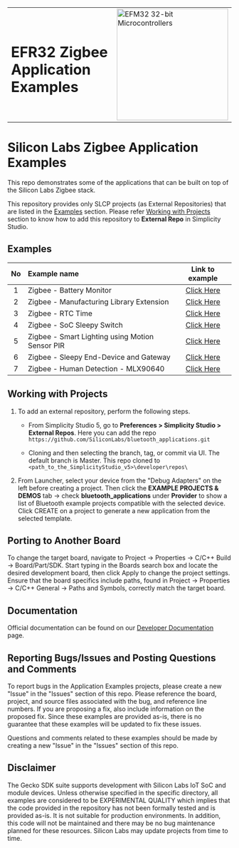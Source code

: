 <table border="0">
  <tr>
    <td align="left" valign="middle">
    <h1>EFR32 Zigbee Application Examples</h1>
  </td>
  <td align="left" valign="middle">
    <a href="https://www.silabs.com/wireless/zigbee">
      <img src="http://pages.silabs.com/rs/634-SLU-379/images/WGX-transparent.png"  title="Silicon Labs Gecko and Wireless Gecko MCUs" alt="EFM32 32-bit Microcontrollers" width="250"/>
    </a>
  </td>
  </tr>
</table>

# Silicon Labs Zigbee Application Examples #

This repo demonstrates some of the applications that can be built on top of the Silicon Labs Zigbee stack.

This repository provides only SLCP projects (as External Repositories) that are listed in the [Examples](#examples) section. Please refer [Working with Projects](#working-with-projects) section to know how to add this repository to **External Repo** in Simplicity Studio.

## Examples ##

| No | Example name | Link to example |
|:--:|:-------------|:---------------:|
| 1  | Zigbee - Battery Monitor | [Click Here](./zigbee_battery_monitor) |
| 2  | Zigbee - Manufacturing Library Extension | [Click Here](./zigbee_mfglib_extension) |
| 3  | Zigbee - RTC Time | [Click Here](./zigbee_rtc_time_sync) |
| 4  | Zigbee - SoC Sleepy Switch | [Click Here](./zigbee_sed_z3switch) |
| 5  | Zigbee - Smart Lighting using Motion Sensor PIR | [Click Here](./zigbee_smart_lighting) |
| 6  | Zigbee - Sleepy End-Device and Gateway | [Click Here](./zigbee_sed_rht_sensor) |
| 7  | Zigbee - Human Detection - MLX90640 | [Click Here](./zigbee_human_detection) |

## Working with Projects ##

1. To add an external repository, perform the following steps.

    - From Simplicity Studio 5, go to **Preferences > Simplicity Studio > External Repos**. Here you can add the repo `https://github.com/SiliconLabs/bluetooth_applications.git`

    - Cloning and then selecting the branch, tag, or commit via UI. The default branch is Master. This repo cloned to `<path_to_the_SimplicityStudio_v5>\developer\repos\`

2. From Launcher, select your device from the "Debug Adapters" on the left before creating a project. Then click the **EXAMPLE PROJECTS & DEMOS** tab -> check **bluetooth_applications** under **Provider** to show a list of Bluetooth example projects compatible with the selected device. Click CREATE on a project to generate a new application from the selected template.

## Porting to Another Board ##

To change the target board, navigate to Project -> Properties -> C/C++ Build -> Board/Part/SDK. Start typing in the Boards search box and locate the desired development board, then click Apply to change the project settings. Ensure that the board specifics include paths, found in Project -> Properties -> C/C++ General -> Paths and Symbols, correctly match the target board.

## Documentation ##

Official documentation can be found on our [Developer Documentation](https://docs.silabs.com/zigbee/latest/) page.

## Reporting Bugs/Issues and Posting Questions and Comments ##

To report bugs in the Application Examples projects, please create a new "Issue" in the "Issues" section of this repo. Please reference the board, project, and source files associated with the bug, and reference line numbers. If you are proposing a fix, also include information on the proposed fix. Since these examples are provided as-is, there is no guarantee that these examples will be updated to fix these issues.

Questions and comments related to these examples should be made by creating a new "Issue" in the "Issues" section of this repo.

## Disclaimer ##

The Gecko SDK suite supports development with Silicon Labs IoT SoC and module devices. Unless otherwise specified in the specific directory, all examples are considered to be EXPERIMENTAL QUALITY which implies that the code provided in the repository has not been formally tested and is provided as-is.  It is not suitable for production environments.  In addition, this code will not be maintained and there may be no bug maintenance planned for these resources. Silicon Labs may update projects from time to time.
